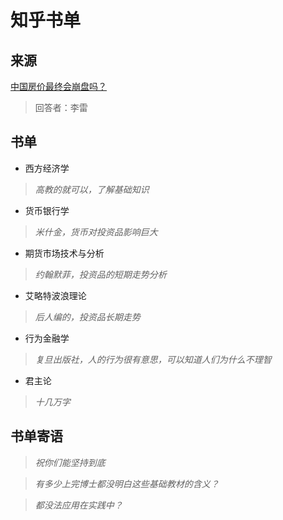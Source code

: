 # 知乎书单

## 来源

[中国房价最终会崩盘吗？](https://www.zhihu.com/question/62145336/answer/195893425)

> 回答者：李雷

## 书单

- 西方经济学

> *高教的就可以，了解基础知识*

- 货币银行学

> *米什金，货币对投资品影响巨大*

- 期货市场技术与分析

> *约翰默菲，投资品的短期走势分析*

- 艾略特波浪理论

> *后人编的，投资品长期走势*

- 行为金融学

> *复旦出版社，人的行为很有意思，可以知道人们为什么不理智*

- 君主论

> *十几万字*

## 书单寄语

>*祝你们能坚持到底*

>*有多少上完博士都没明白这些基础教材的含义？*

>*都没法应用在实践中？*

